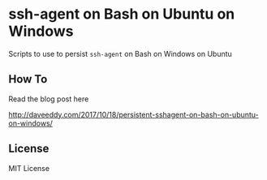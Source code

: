 ssh-agent on Bash on Ubuntu on Windows
======================================

Scripts to use to persist `ssh-agent` on Bash on Windows on Ubuntu

How To
-------

Read the blog post here

http://daveeddy.com/2017/10/18/persistent-sshagent-on-bash-on-ubuntu-on-windows/

License
-------

MIT License
